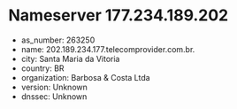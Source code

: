 # Nameserver 177.234.189.202

* as_number: 263250
* name: 202.189.234.177.telecomprovider.com.br.
* city: Santa Maria da Vitoria
* country: BR
* organization: Barbosa & Costa Ltda
* version: Unknown
* dnssec: Unknown
